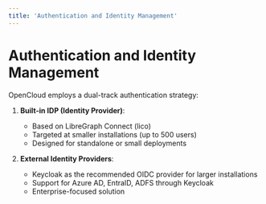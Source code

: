 ```yaml
---
title: 'Authentication and Identity Management'
---
```


# Authentication and Identity Management

OpenCloud employs a dual-track authentication strategy:

1. **Built-in IDP (Identity Provider)**: 
   - Based on LibreGraph Connect (lico)
   - Targeted at smaller installations (up to 500 users)
   - Designed for standalone or small deployments

2. **External Identity Providers**:
   - Keycloak as the recommended OIDC provider for larger installations
   - Support for Azure AD, EntraID, ADFS through Keycloak
   - Enterprise-focused solution
